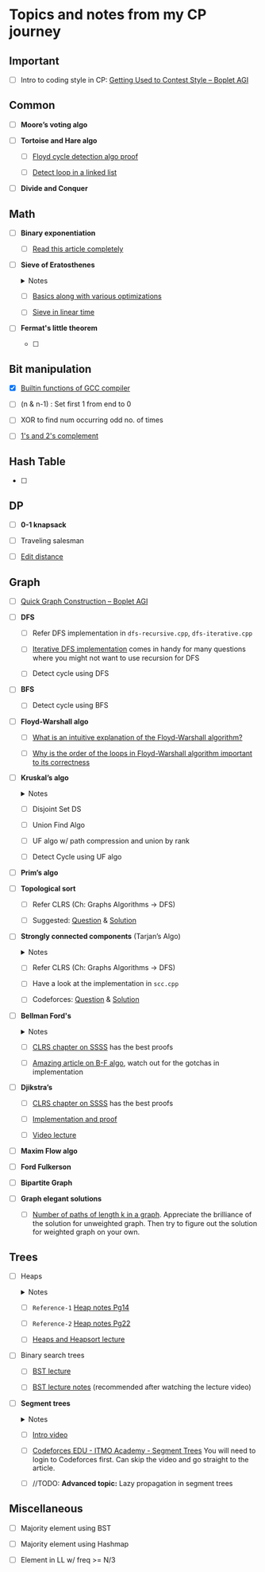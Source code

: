 # Topics and notes from my CP journey

## Important
- [ ] Intro to coding style in CP: [Getting Used to Contest Style – Boplet AGI](https://boplets.com/2019/07/10/getting-used-to-contest-style-for-beginners/)

## Common

- [ ] **Moore’s voting algo**

- [ ] **Tortoise and Hare algo**

  - [ ] [Floyd cycle detection algo proof](https://cs.stackexchange.com/a/90990/92327)

  - [ ] [Detect loop in a linked list](https://www.geeksforgeeks.org/detect-loop-in-a-linked-list/)

- [ ] **Divide and Conquer**

## Math

- [ ] **Binary exponentiation**

  - [ ] [Read this article completely]()

- [ ] **Sieve of Eratosthenes**

  <details>
    <summary>Notes</summary>
    
    - Algorithm for finding all the prime numbers in a segment [1:n] using O(nloglogn)

    - [Prime number theorem](https://primes.utm.edu/howmany.html#pnt): no. of primes less than n is approximately equal to `n/ln(n)`.

    - Let there be `k` primes less than `n`. Thus the `k ~= n/ln(n)`. Also, the kth prime no. is closest to `n`. Thus 
    ```
    k*ln(k) = {n/ln(n)}*{ln(n) - ln(ln(n))}
            ~= n
            ~= value of kth prime
    ```
    
  </details>
  
  - [ ] [Basics along with various optimizations](https://cp-algorithms.com/algebra/sieve-of-eratosthenes.html)

  - [ ] [Sieve in linear time](https://cp-algorithms.com/algebra/prime-sieve-linear.html) 

- [ ] **Fermat's little theorem**

  - [ ] 

## Bit manipulation

- [x] [Builtin functions of GCC compiler](https://www.geeksforgeeks.org/builtin-functions-gcc-compiler/)

- [ ] (n & n-1) : Set first 1 from end to 0

- [ ] XOR to find num occurring odd no. of times

- [ ] [1's and 2's complement](https://www.geeksforgeeks.org/whats-difference-between-1s-complement-and-2s-complement/)

## Hash Table

- [ ] 

## DP

- [ ] **0-1 knapsack**

- [ ] Traveling salesman

- [ ] [Edit distance](https://www.geeksforgeeks.org/edit-distance-dp-5/)

## Graph

- [ ] [Quick Graph Construction – Boplet AGI](https://boplets.com/2019/07/17/quick-graph-construction/)

- [ ] **DFS**

  - [ ] Refer DFS implementation in `dfs-recursive.cpp`, `dfs-iterative.cpp`

  - [ ] [Iterative DFS implementation](https://www.geeksforgeeks.org/iterative-depth-first-traversal/) comes in handy for many questions where you might not want to use recursion for DFS

  - [ ] Detect cycle using DFS

- [ ] **BFS**

  - [ ] Detect cycle using BFS

- [ ] **Floyd-Warshall algo**

  - [ ] [What is an intuitive explanation of the Floyd-Warshall algorithm?](https://www.quora.com/What-is-an-intuitive-explanation-of-the-Floyd-Warshall-algorithm)

  - [ ] [Why is the order of the loops in Floyd-Warshall algorithm important to its correctness](https://www.quora.com/Why-is-the-order-of-the-loops-in-Floyd-Warshall-algorithm-important-to-its-correctness)
  
- [ ] **Kruskal’s algo**
  
  <details>
    <summary>Notes</summary>

    - 
    
  </details>
  
  - [ ] Disjoint Set DS

  - [ ] Union Find Algo

  - [ ] UF algo w/ path compression and union by rank

  - [ ] Detect Cycle using UF algo

- [ ] **Prim’s algo**

- [ ] **Topological sort**

  - [ ] Refer CLRS (Ch: Graphs Algorithms -> DFS)

  - [ ] Suggested: [Question](https://codeforces.com/contest/510/problem/C) & [Solution](https://codeforces.com/contest/510/submission/62527560)

- [ ] **Strongly connected components** (Tarjan’s Algo)

  <details>
    <summary>Notes</summary>

    - If a node has even a single outgoing edge, then it cannot be the one finshing last during DFS

    - Equivalently, if a node has only incoming edges and you reverse all the edges, then it will be the first one to finish.
  
  </details>

  - [ ] Refer CLRS (Ch: Graphs Algorithms -> DFS)

  - [ ] Have a look at the implementation in `scc.cpp`

  - [ ] Codeforces: [Question](https://codeforces.com/problemset/problem/427/C) &  [Solution](https://codeforces.com/contest/427/submission/80524508)


- [ ] **Bellman Ford's**

  <details>
    <summary>Notes</summary>

    ```
    `s`          : source vertex
    `|V|`         : num vertices
    `d[v]`        : current smallest dist of v from s
    `delta(s,v)`  : true shortest dist of v from s
    ```
    - **Iterations**:In each iteration, we go over all the edges. For each edge `e`, we update 
    ```
    d[e.second] = min (
      d[e.second],
      d[e.first] + e.cost
    );
    ```

    - **Total |V|-1 iterations**: it is guaranteed that after k iterations, all nodes reachable from S would have d[v] == delta(s,v)

    - **Correctness of algo**: any shortest path to a node v from s can have at most |V|-1 edges in it. Thus, in |V|-1 iterations, we would have d[v] == delta(s,v) for all vertices v.

    - We check for -ve cycles in the |V|th iteration.

    - **To find -ve cycle reachable from s**: During the Vth iteration, the last

    - **Gotchas**: 

      - If there are -ve edges, do not relax those edges yet which end on nodes that haven't even been discovered (aren't reachable in k edges if only k iterations are done). Because those nodes will have `d[v]==INF` and then new value could be `INF-1`, `INF-2`, etc.

      - When -ve cycle are present then d[] values could overflow (going below -INF). Take care of integer overflow.
    
  </details>

  - [ ] [CLRS chapter on SSSS](https://edutechlearners.com/download/Introduction_to_algorithms-3rd%20Edition.pdf#page=664) has the best proofs

  - [ ] [Amazing article on B-F algo](https://cp-algorithms.com/graph/bellman_ford.html), watch out for the gotchas in implementation

- [ ] **Djikstra’s**

  - [ ] [CLRS chapter on SSSS](https://edutechlearners.com/download/Introduction_to_algorithms-3rd%20Edition.pdf#page=664) has the best proofs

  - [ ] [Implementation and proof](https://cp-algorithms.com/graph/dijkstra_sparse.html)

  - [ ] [Video lecture](https://www.youtube.com/watch?v=2E7MmKv0Y24&list=PLUl4u3cNGP61Oq3tWYp6V_F-5jb5L2iHb&index=17&t=0s)

- [ ] **Maxim Flow algo**

- [ ] **Ford Fulkerson**

- [ ] **Bipartite Graph**

- [ ] **Graph elegant solutions**

  - [ ] [Number of paths of length k
in a graph](https://cp-algorithms.com/algebra/binary-exp.html#toc-tgt-7). Appreciate the brilliance of the solution for unweighted graph. Then try to figure out the solution for weighted graph on your own.

## Trees

- [ ] Heaps
  <details> 
    <summary>Notes</summary>

    - `build_max_heap` runs `max_heapify` from `n/2 downto 1` only

    - Runtime of `build_max_heap` O(n) instead of O(nlogn) (). Still `heapsort` takes O(nlogn) time. See `Reference-1` and `Reference-2` below.
  </details>

  - [ ] `Reference-1` [Heap notes Pg14](https://ocw.mit.edu/courses/electrical-engineering-and-computer-science/6-006-introduction-to-algorithms-fall-2011/lecture-videos/MIT6_006F11_lec04.pdf#page=14)

  - [ ] `Reference-2` [Heap notes Pg22](https://ocw.mit.edu/courses/electrical-engineering-and-computer-science/6-006-introduction-to-algorithms-fall-2011/lecture-videos/MIT6_006F11_lec04.pdf#page=22)

  - [ ] [Heaps and Heapsort lecture](https://www.youtube.com/watch?v=B7hVxCmfPtM&list=PLUl4u3cNGP61Oq3tWYp6V_F-5jb5L2iHb&index=4)

- [ ] Binary search trees

  - [ ] [BST lecture](https://www.youtube.com/watch?v=9Jry5-82I68&list=PLUl4u3cNGP61Oq3tWYp6V_F-5jb5L2iHb&index=6&t=0s)

  - [ ] [BST lecture notes](https://ocw.mit.edu/courses/electrical-engineering-and-computer-science/6-006-introduction-to-algorithms-fall-2011/lecture-videos/MIT6_006F11_lec05.pdf) (recommended after watching the lecture video)

- [ ] **Segment trees**
  <details>
    <summary>Notes</summary>
    
    - Used to find sum of range of indices in an array in O(logn) time. Brute force would take O(n) time for computing sum, O(1) time for value update

    - Leaf nodes are the array itself. Subsequent upper layer contain nodes which simply represent the sum of their own sub-tree.

    - Total no. of nodes in tree = n + n/2 + ... + 1 

      = (2^(logn +1) - 1)/(2-1) = 2n -1 

      = O(n) space 

    - Time complexity for update is O(logn) since only one of the leaf values changes. Then you just have to change all its ancestors upto the root.

    - `Sum(l,r)` has left borer inclusive and right border exclusive.
    
  </details>
  
  - [ ] [Intro video](https://www.youtube.com/watch?v=Ic7OO3Uw6J0)

  - [ ] [Codeforces EDU - ITMO Academy - Segment Trees](https://codeforces.com/edu/course/2/lesson/4/1) You will need to login to Codeforces first. Can skip the video and go straight to the article.

  - [ ] //TODO: **Advanced topic:** Lazy propagation in segment trees



## Miscellaneous
- [ ] Majority element using BST

- [ ] Majority element using Hashmap

- [ ] Element in LL w/ freq >= N/3



